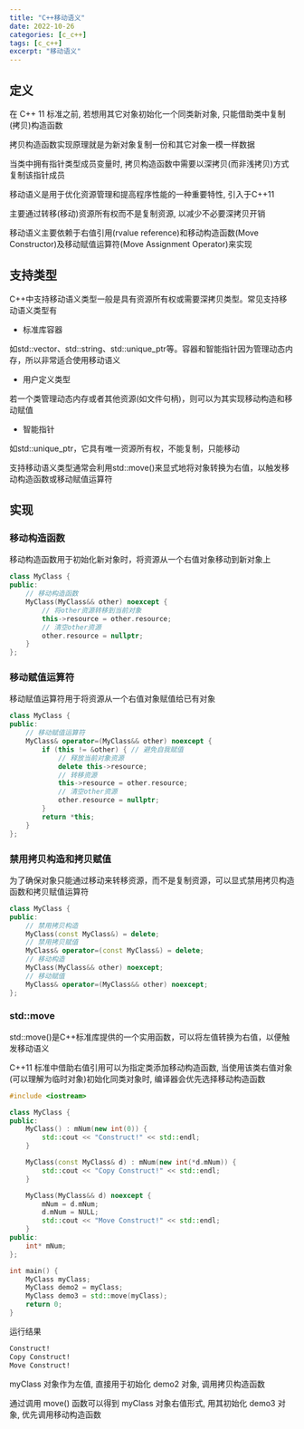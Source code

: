 ```yaml
---
title: "C++移动语义"
date: 2022-10-26
categories: [c_c++]
tags: [c_c++]
excerpt: "移动语义"
---
```


## 定义

在 C++ 11 标准之前, 若想用其它对象初始化一个同类新对象, 只能借助类中复制(拷贝)构造函数

拷贝构造函数实现原理就是为新对象复制一份和其它对象一模一样数据

当类中拥有指针类型成员变量时, 拷贝构造函数中需要以深拷贝(而非浅拷贝)方式复制该指针成员

移动语义是用于优化资源管理和提高程序性能的一种重要特性, 引入于C++11

主要通过转移(移动)资源所有权而不是复制资源, 以减少不必要深拷贝开销

移动语义主要依赖于右值引用(rvalue reference)和移动构造函数(Move Constructor)及移动赋值运算符(Move Assignment Operator)来实现

## 支持类型

C++中支持移动语义类型一般是具有资源所有权或需要深拷贝类型。常见支持移动语义类型有

- 标准库容器

如std::vector、std::string、std::unique_ptr等。容器和智能指针因为管理动态内存，所以非常适合使用移动语义

- 用户定义类型

若一个类管理动态内存或者其他资源(如文件句柄)，则可以为其实现移动构造和移动赋值

- 智能指针

如std::unique_ptr，它具有唯一资源所有权，不能复制，只能移动

支持移动语义类型通常会利用std::move()来显式地将对象转换为右值，以触发移动构造函数或移动赋值运算符

## 实现

### 移动构造函数

移动构造函数用于初始化新对象时，将资源从一个右值对象移动到新对象上

```c++
class MyClass {
public:
    // 移动构造函数
    MyClass(MyClass&& other) noexcept {
        // 将other资源转移到当前对象
        this->resource = other.resource;
        // 清空other资源
        other.resource = nullptr;
    }
};
```

### 移动赋值运算符

移动赋值运算符用于将资源从一个右值对象赋值给已有对象

```c++
class MyClass {
public:
    // 移动赋值运算符
    MyClass& operator=(MyClass&& other) noexcept {
        if (this != &other) { // 避免自我赋值
            // 释放当前对象资源
            delete this->resource;
            // 转移资源
            this->resource = other.resource;
            // 清空other资源
            other.resource = nullptr;
        }
        return *this;
    }
};
```

### 禁用拷贝构造和拷贝赋值

为了确保对象只能通过移动来转移资源，而不是复制资源，可以显式禁用拷贝构造函数和拷贝赋值运算符

```c++
class MyClass {
public:
    // 禁用拷贝构造
    MyClass(const MyClass&) = delete;
    // 禁用拷贝赋值
    MyClass& operator=(const MyClass&) = delete;
    // 移动构造
    MyClass(MyClass&& other) noexcept;
    // 移动赋值
    MyClass& operator=(MyClass&& other) noexcept; 
};
```

### std::move

std::move()是C++标准库提供的一个实用函数，可以将左值转换为右值，以便触发移动语义

C++11 标准中借助右值引用可以为指定类添加移动构造函数, 当使用该类右值对象(可以理解为临时对象)初始化同类对象时, 编译器会优先选择移动构造函数

```c++
#include <iostream>

class MyClass {
public:
    MyClass() : mNum(new int(0)) {
        std::cout << "Construct!" << std::endl;
    }

    MyClass(const MyClass& d) : mNum(new int(*d.mNum)) {
        std::cout << "Copy Construct!" << std::endl;
    }

    MyClass(MyClass&& d) noexcept {
        mNum = d.mNum;
        d.mNum = NULL;
        std::cout << "Move Construct!" << std::endl;
    }
public:
    int* mNum;
};

int main() {
    MyClass myClass;
    MyClass demo2 = myClass;
    MyClass demo3 = std::move(myClass);
    return 0;
}
```

运行结果

```sh
Construct!
Copy Construct!
Move Construct!
```

myClass 对象作为左值, 直接用于初始化 demo2 对象, 调用拷贝构造函数

通过调用 move() 函数可以得到 myClass 对象右值形式, 用其初始化 demo3 对象, 优先调用移动构造函数 